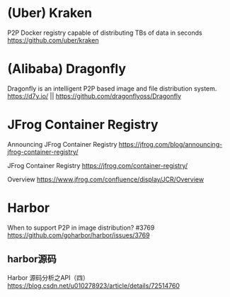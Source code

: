 
# (Uber) Kraken

P2P Docker registry capable of distributing TBs of data in seconds https://github.com/uber/kraken

# (Alibaba) Dragonfly

Dragonfly is an intelligent P2P based image and file distribution system. https://d7y.io/ || https://github.com/dragonflyoss/Dragonfly

# JFrog Container Registry

Announcing JFrog Container Registry https://jfrog.com/blog/announcing-jfrog-container-registry/

JFrog Container Registry https://jfrog.com/container-registry/

Overview https://www.jfrog.com/confluence/display/JCR/Overview

# Harbor

When to support P2P in image distribution? #3769 https://github.com/goharbor/harbor/issues/3769

## harbor源码

Harbor 源码分析之API（四） https://blog.csdn.net/u010278923/article/details/72514760
